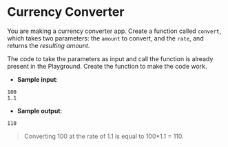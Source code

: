 # Currency Converter

You are making a currency converter app. Create a function called `convert`, which takes two parameters: the `amount` to convert, and the `rate`, and returns the *resulting amount*.  

The code to take the parameters as input and call the function is already present in the Playground. Create the function to make the code work.

- **Sample input**:  
```
100
1.1
```

- **Sample output**: 
```
110
```

> Converting 100 at the rate of 1.1 is equal to 100*1.1 = 110.
